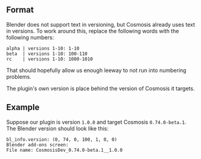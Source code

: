 ## Format

Blender does not support text in versioning, but Cosmosis already uses text in
versions. To work around this, replace the following words with the following
numbers:
```
alpha | versions 1-10: 1-10
beta  | versions 1-10: 100-110
rc    | versions 1-10: 1000-1010
```

That should hopefully allow us enough leeway to not run into numbering
problems.

The plugin's own version is place behind the version of Cosmosis it targets.

## Example

Suppose our plugin is version `1.0.0` and target Cosmosis `0.74.0-beta.1`. The
Blender version should look like this:
```
bl_info.version: (0, 74, 0, 100, 1, 0, 0)
Blender add-ons screen: 
File name: CosmosisDev_0.74.0-beta.1__1.0.0
```

